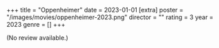 +++
title = "Oppenheimer"
date = 2023-01-01
[extra]
poster = "/images/movies/oppenheimer-2023.png"
director = ""
rating = 3
year = 2023
genre = []
+++

(No review available.)
